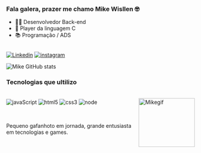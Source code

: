 
### Fala galera, prazer me chamo Mike Wisllen 🤓

- 👨‍💻 Desenvolvedor Back-end
- 🗿  Player da linguagem C
- 📚 Programação / ADS
##
[![Linkedin](https://img.shields.io/badge/LinkedIn-0077B5?style=for-the-badge&logo=linkedin&logoColor=white)](https://www.linkedin.com/in/mike-wisllen-272388101)
[![instagram](https://img.shields.io/badge/Instagram-E4405F?style=for-the-badge&logo=instagram&logoColor=white)](https://www.instagram.com/mikewisllen/)

![Mike GitHub stats](https://github-readme-stats.vercel.app/api?username=mikeWisllen&show_icons=true&theme=dracula)

### Tecnologias que ultilizo
<div style="display: inline_block"><br/>
   <img align="center" alt="javaScript" src="https://img.shields.io/badge/JavaScript-F7DF1E?style=for-the-badge&logo=javascript&logoColor=black" />
   <img align="center" alt="html5" src="https://img.shields.io/badge/HTML5-E34F26?style=for-the-badge&logo=html5&logoColor=white" />
   <img align="center" alt="css3" src="https://img.shields.io/badge/CSS3-1572B6?style=for-the-badge&logo=css3&logoColor=white" />
   <img align="center" alt="node" src="https://img.shields.io/badge/Node.js-43853D?style=for-the-badge&logo=node.js&logoColor=white" />
   <img align="right" alt="Mikegif" height="130" width="150" src="https://ih1.redbubble.net/image.296045999.3125/flat,750x,075,f-pad,750x1000,f8f8f8.u2.jpg">
</div><br/> 

##

Pequeno gafanhoto em jornada, grande entusiasta em tecnologias e games.

